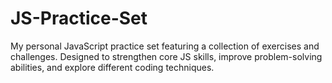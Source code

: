 # JS-Practice-Set
My personal JavaScript practice set featuring a collection of exercises and challenges. Designed to strengthen core JS skills, improve problem-solving abilities, and explore different coding techniques.
